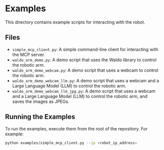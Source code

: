 # Examples

This directory contains example scripts for interacting with the robot.

## Files

*   `simple_mcp_client.py`: A simple command-line client for interacting with the MCP server.
*   `waldo_arm_demo.py`: A demo script that uses the Waldo library to control the robotic arm.
*   `waldo_arm_demo_webcam.py`: A demo script that uses a webcam to control the robotic arm.
*   `waldo_arm_demo_webcam_llm.py`: A demo script that uses a webcam and a Large Language Model (LLM) to control the robotic arm.
*   `waldo_arm_demo_webcam_llm_jpg.py`: A demo script that uses a webcam and a Large Language Model (LLM) to control the robotic arm, and saves the images as JPEGs.

## Running the Examples

To run the examples, execute them from the root of the repository. For example:

```bash
python examples/simple_mcp_client.py --ip <robot_ip_address>
```

